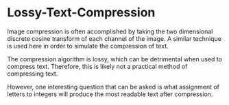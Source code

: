 Lossy-Text-Compression
======================

Image compression is often accomplished by taking the two dimensional discrete cosine transform of each channel of the image. A similar technique is used here in order to simulate the compression of text.

The compression algorithm is lossy, which can be detrimental when used to compress text. Therefore, this is likely not a practical method of compressing text.

However, one interesting question that can be asked is what assignment of letters to integers will produce the most readable text after compression.

